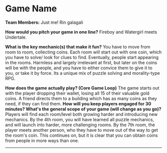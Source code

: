 # Game Name

**Team Members:** Just me! Rin galagali

**How would you pitch your game in one line?**
Fireboy and Watergirl meets Undertale.

**What is the key mechanic(s) that make it fun?**
You have to move from room to room, collecting coins. Each room will start out with one coin, which you have to solve/ look for clues to find.
Eventually, people start appearing in the rooms. Harmless and largely irrelevant at first, but later on the coins will be with the people, and you have to either convice them to give it to you, or take it by force.
Its a unique mix of puzzle solving and morality-type RPG.

**How does the game actually play? (Core Game Loop)**
The game starts out with the player dropping their wallet, losing all 15 of their valuable gold coins. A friend directs them to a building which has as many coins as they need, if they can find them.
**How will you keep players engaged for 30 minutes? What's the general scope of your game (will change as you go)?**
Players will find each room/level both growing harder and introducing new mechanics. By the 4th room, you will have learned all puzzle mechanics, and will launch into harder, more challenging rooms. By the 7th room, the player meets another person, who they have to move out of the way to get the room's coin. This continues on, but it is clear that you can obtain coins from people in more ways than one. 

---
